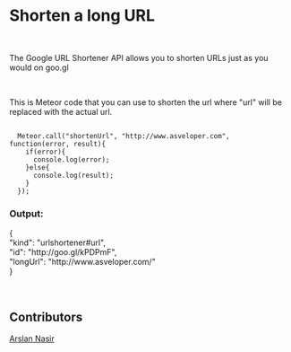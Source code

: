 <h1>Shorten a long URL</h1><br>
<p>The Google URL Shortener API allows you to shorten URLs just as you would on goo.gl</p><br>

<p>This is Meteor code that you can use to shorten the url where "url" will be replaced with the actual url.</p>
<code>
  Meteor.call("shortenUrl", "http://www.asveloper.com", function(error, result){
    if(error){
      console.log(error);
    }else{
      console.log(result);
    }
  });
</code>

<h3>Output:</h3>
<p>
  {<br>
   "kind": "urlshortener#url",<br>
   "id": "http://goo.gl/kPDPmF",<br>
   "longUrl": "http://www.asveloper.com/"<br>
  }
</p>

<br>

<h2>Contributors</h2>
<a href="https://github.com/asveloper">Arslan Nasir</a>
